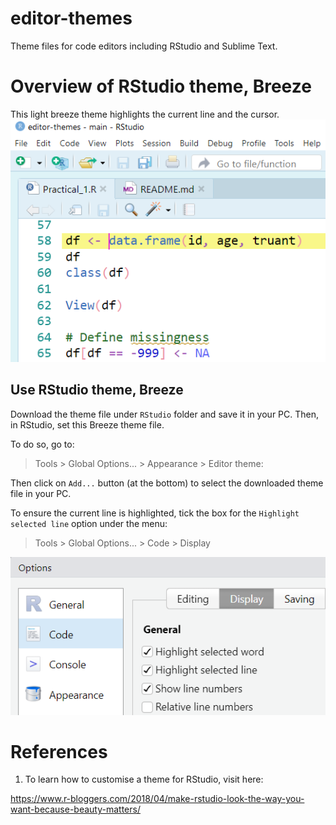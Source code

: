 # editor-themes
Theme files for code editors including RStudio and Sublime Text.

# Overview of RStudio theme, Breeze
This light breeze theme highlights the current line and the cursor.
![](image/breezetheme_view.png)

## Use RStudio theme, Breeze
Download the theme file under `RStudio` folder and save it in your PC.
Then, in RStudio, set this Breeze theme file.

To do so, go to:

> Tools > Global Options... > Appearance >  Editor theme:

Then click on `Add...` button (at the bottom) to select the downloaded theme file in your PC.

To ensure the current line is highlighted, 
tick the box for the `Highlight selected line` option under the menu:

> Tools > Global Options... > Code > Display

![](image/highlightline.png)

# References 
1. To learn how to customise a theme for RStudio, visit here:

https://www.r-bloggers.com/2018/04/make-rstudio-look-the-way-you-want-because-beauty-matters/

